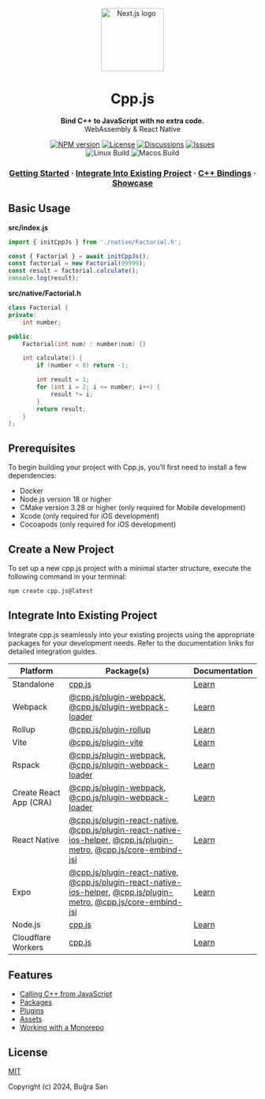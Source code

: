 <div align="center">
  <a href="https://cpp.js.org">
    <picture>
      <img alt="Next.js logo" src="https://cpp.js.org/img/logo.png" height="128">
    </picture>
  </a>
  <h1>Cpp.js</h1>
<p align="center">
  <strong>Bind C++ to JavaScript with no extra code.</strong><br>
  WebAssembly & React Native
</p>

<a href="https://www.npmjs.com/package/cpp.js"><img alt="NPM version" src="https://img.shields.io/npm/v/cpp.js?style=for-the-badge" /></a>
<a href="https://github.com/bugra9/cpp.js/blob/main/LICENSE"><img alt="License" src="https://img.shields.io/github/license/bugra9/cpp.js?style=for-the-badge" /></a>
<a href="https://github.com/bugra9/cpp.js/discussions"><img alt="Discussions" src="https://img.shields.io/github/discussions/bugra9/cpp.js?style=for-the-badge" /></a>
<a href="https://github.com/bugra9/cpp.js/issues"><img alt="Issues" src="https://img.shields.io/github/issues/bugra9/cpp.js?style=for-the-badge" /></a>
<br />
<img alt="Linux Build" src="https://img.shields.io/github/actions/workflow/status/bugra9/cpp.js/build-linux.yml?branch=main&style=for-the-badge&label=Linux%20Build">
<img alt="Macos Build" src="https://img.shields.io/github/actions/workflow/status/bugra9/cpp.js/build-macos.yml?branch=main&style=for-the-badge&label=Macos%20Build">
</div>

<h3 align="center">
  <a href="https://cpp.js.org/docs/guide/getting-started/introduction">Getting Started</a>
  <span> · </span>
  <a href="https://cpp.js.org/docs/guide/integrate-into-existing-project/overview">Integrate Into Existing Project</a>
  <span> · </span>
  <a href="https://cpp.js.org/docs/api/cpp-bindings/overview">C++ Bindings</a>
  <span> · </span>
  <a href="https://cpp.js.org/showcase">Showcase</a>
</h3>

## Basic Usage
**src/index.js**
```js
import { initCppJs } from './native/Factorial.h';

const { Factorial } = await initCppJs();
const factorial = new Factorial(99999);
const result = factorial.calculate();
console.log(result);
```

**src/native/Factorial.h**
```c++
class Factorial {
private:
    int number;

public:
    Factorial(int num) : number(num) {}

    int calculate() {
        if (number < 0) return -1;

        int result = 1;
        for (int i = 2; i <= number; i++) {
            result *= i;
        }
        return result;
    }
};
```

## Prerequisites
To begin building your project with Cpp.js, you’ll first need to install a few dependencies:

- Docker
- Node.js version 18 or higher
- CMake version 3.28 or higher (only required for Mobile development)
- Xcode (only required for iOS development)
- Cocoapods (only required for iOS development)

## Create a New Project
To set up a new cpp.js project with a minimal starter structure, execute the following command in your terminal:
```sh
npm create cpp.js@latest
```
## Integrate Into Existing Project
Integrate cpp.js seamlessly into your existing projects using the appropriate packages for your development needs. Refer to the documentation links for detailed integration guides.

| Platform | Package(s) | Documentation |
| -------- | ---------- | ------------- |
| Standalone  | [cpp.js](https://www.npmjs.com/package/cpp.js) | [Learn](https://cpp.js.org/docs/guide/integrate-into-existing-project/standalone) |
| Webpack  | [@cpp.js/plugin-webpack](https://www.npmjs.com/package/@cpp.js/plugin-webpack), [@cpp.js/plugin-webpack-loader](https://www.npmjs.com/package/@cpp.js/plugin-webpack-loader) | [Learn](https://cpp.js.org/docs/guide/integrate-into-existing-project/webpack) |
| Rollup  | [@cpp.js/plugin-rollup](https://www.npmjs.com/package/@cpp.js/plugin-rollup) | [Learn](https://cpp.js.org/docs/guide/integrate-into-existing-project/rollup) |
| Vite  | [@cpp.js/plugin-vite](https://www.npmjs.com/package/@cpp.js/plugin-vite) | [Learn](https://cpp.js.org/docs/guide/integrate-into-existing-project/vite) |
| Rspack  | [@cpp.js/plugin-webpack](https://www.npmjs.com/package/@cpp.js/plugin-webpack), [@cpp.js/plugin-webpack-loader](https://www.npmjs.com/package/@cpp.js/plugin-webpack-loader) | [Learn](https://cpp.js.org/docs/guide/integrate-into-existing-project/rspack) |
| Create React App (CRA) | [@cpp.js/plugin-webpack](https://www.npmjs.com/package/@cpp.js/plugin-webpack), [@cpp.js/plugin-webpack-loader](https://www.npmjs.com/package/@cpp.js/plugin-webpack-loader) | [Learn](https://cpp.js.org/docs/guide/integrate-into-existing-project/create-react-app) |
| React Native | [@cpp.js/plugin-react-native](https://www.npmjs.com/package/@cpp.js/plugin-react-native), [@cpp.js/plugin-react-native-ios-helper](https://www.npmjs.com/package/@cpp.js/plugin-react-native-ios-helper), [@cpp.js/plugin-metro](https://www.npmjs.com/package/@cpp.js/plugin-metro), [@cpp.js/core-embind-jsi](https://www.npmjs.com/package/@cpp.js/core-embind-jsi) | [Learn](https://cpp.js.org/docs/guide/integrate-into-existing-project/react-native) |
| Expo | [@cpp.js/plugin-react-native](https://www.npmjs.com/package/@cpp.js/plugin-react-native), [@cpp.js/plugin-react-native-ios-helper](https://www.npmjs.com/package/@cpp.js/plugin-react-native-ios-helper), [@cpp.js/plugin-metro](https://www.npmjs.com/package/@cpp.js/plugin-metro), [@cpp.js/core-embind-jsi](https://www.npmjs.com/package/@cpp.js/core-embind-jsi) | [Learn](https://cpp.js.org/docs/guide/integrate-into-existing-project/expo) |
| Node.js | [cpp.js](https://www.npmjs.com/package/cpp.js) | [Learn](https://cpp.js.org/docs/guide/integrate-into-existing-project/nodejs) |
| Cloudflare Workers  | [cpp.js](https://www.npmjs.com/package/cpp.js) | [Learn](https://cpp.js.org/docs/guide/integrate-into-existing-project/cloudflare-worker) |

## Features
- [Calling C++ from JavaScript](https://cpp.js.org/docs/guide/features/calling-cpp-from-javascript)
- [Packages](https://cpp.js.org/docs/guide/features/packages)
- [Plugins](https://cpp.js.org/docs/guide/features/plugins)
- [Assets](https://cpp.js.org/docs/guide/features/assets)
- [Working with a Monorepo](https://cpp.js.org/docs/guide/features/monorepo)

## License
[MIT](https://github.com/bugra9/cpp.js/blob/main/LICENSE)

Copyright (c) 2024, Buğra Sarı
